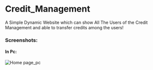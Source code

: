 # Credit_Management
A Simple Dynamic Website which can show All The Users of the Credit Management and able to transfer credits among the users!

### Screenshots:

#### In Pc:
![Home page_pc](https://user-images.githubusercontent.com/23289550/59337565-7dc35780-8d1e-11e9-899f-83ea86217278.png)
